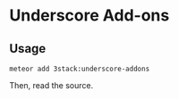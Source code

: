 # Underscore Add-ons

## Usage

```
meteor add 3stack:underscore-addons
```

Then, read the source.
